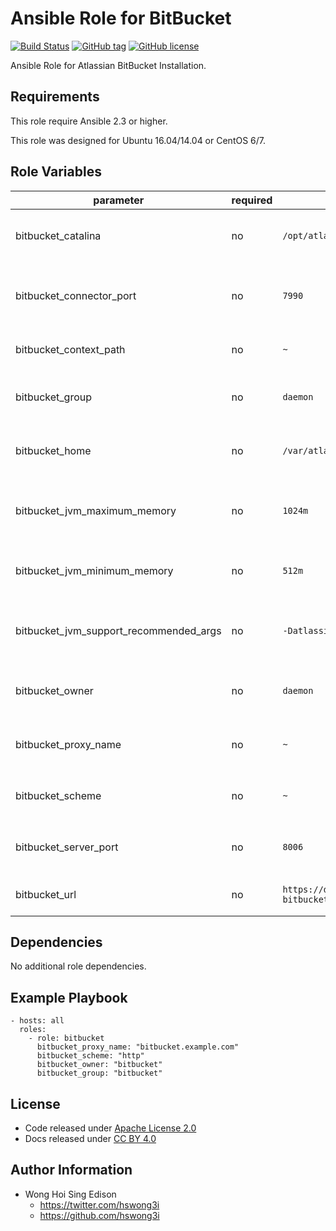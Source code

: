 Ansible Role for BitBucket
==========================

[![Build Status](https://travis-ci.org/alvistack/ansible-role-bitbucket.svg?branch=master)](https://travis-ci.org/alvistack/ansible-role-bitbucket)
[![GitHub tag](https://img.shields.io/github/tag/alvistack/ansible-role-bitbucket.svg)](https://github.com/alvistack/ansible-role-bitbucket)
[![GitHub license](https://img.shields.io/github/license/alvistack/ansible-role-bitbucket.svg)](https://github.com/alvistack/ansible-role-bitbucket/blob/master/LICENSE)

Ansible Role for Atlassian BitBucket Installation.

Requirements
------------

This role require Ansible 2.3 or higher.

This role was designed for Ubuntu 16.04/14.04 or CentOS 6/7.

Role Variables
--------------

<table>
<colgroup>
<col width="20%" />
<col width="20%" />
<col width="20%" />
<col width="20%" />
<col width="20%" />
</colgroup>
<thead>
<tr class="header">
<th>parameter</th>
<th>required</th>
<th>default</th>
<th>choices</th>
<th>comments</th>
</tr>
</thead>
<tbody>
<tr class="odd">
<td>bitbucket_catalina</td>
<td>no</td>
<td><code>/opt/atlassian/bitbucket</code></td>
<td></td>
<td>Location for the BitBucket installation directory</td>
</tr>
<tr class="even">
<td>bitbucket_connector_port</td>
<td>no</td>
<td><code>7990</code></td>
<td></td>
<td>BitBucket Apache Tomcat connector port</td>
</tr>
<tr class="odd">
<td>bitbucket_context_path</td>
<td>no</td>
<td><code>~</code></td>
<td></td>
<td>Context path for BitBucket installation</td>
</tr>
<tr class="even">
<td>bitbucket_group</td>
<td>no</td>
<td><code>daemon</code></td>
<td></td>
<td>Name of the group that should own the file</td>
</tr>
<tr class="odd">
<td>bitbucket_home</td>
<td>no</td>
<td><code>/var/atlassian/application-data/bitbucket</code></td>
<td></td>
<td>Location for the BitBucket home directory</td>
</tr>
<tr class="even">
<td>bitbucket_jvm_maximum_memory</td>
<td>no</td>
<td><code>1024m</code></td>
<td></td>
<td>BitBucket JVM maximum memory usage</td>
</tr>
<tr class="odd">
<td>bitbucket_jvm_minimum_memory</td>
<td>no</td>
<td><code>512m</code></td>
<td></td>
<td>BitBucket JVM minimum memory usage</td>
</tr>
<tr class="even">
<td>bitbucket_jvm_support_recommended_args</td>
<td>no</td>
<td><code>-Datlassian.plugins.enable.wait=300</code></td>
<td></td>
<td>Atlassian Support recommended JVM arguments</td>
</tr>
<tr class="odd">
<td>bitbucket_owner</td>
<td>no</td>
<td><code>daemon</code></td>
<td></td>
<td>Name of the user that should own the file</td>
</tr>
<tr class="even">
<td>bitbucket_proxy_name</td>
<td>no</td>
<td><code>~</code></td>
<td></td>
<td>Domain name for working with reverse proxy</td>
</tr>
<tr class="odd">
<td>bitbucket_scheme</td>
<td>no</td>
<td><code>~</code></td>
<td><ul>
<li><code>http</code></li>
<li><code>https</code></li>
</ul></td>
<td>Scheme for working with reverse proxy</td>
</tr>
<tr class="even">
<td>bitbucket_server_port</td>
<td>no</td>
<td><code>8006</code></td>
<td></td>
<td>BitBucket Apache Tomcat server port</td>
</tr>
<tr class="odd">
<td>bitbucket_url</td>
<td>no</td>
<td><code>https://downloads.atlassian.com/software/stash/downloads/atlassian-bitbucket-5.3.1.tar.gz</code></td>
<td></td>
<td>URL for download archive</td>
</tr>
</tbody>
</table>

Dependencies
------------

No additional role dependencies.

Example Playbook
----------------

    - hosts: all
      roles:
        - role: bitbucket
          bitbucket_proxy_name: "bitbucket.example.com"
          bitbucket_scheme: "http"
          bitbucket_owner: "bitbucket"
          bitbucket_group: "bitbucket"

License
-------

-   Code released under [Apache License 2.0](https://github.com/alvistack/ansible-role-bitbucket/blob/master/LICENSE)
-   Docs released under [CC BY 4.0](http://creativecommons.org/licenses/by/4.0/)

Author Information
------------------

-   Wong Hoi Sing Edison
    -   <https://twitter.com/hswong3i>
    -   <https://github.com/hswong3i>

